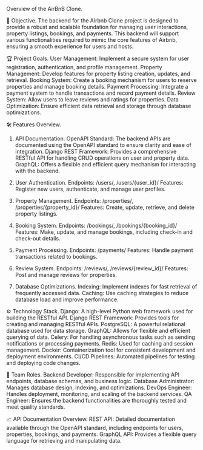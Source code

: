 Overview of the AirBnB Clone.

🚀 Objective.
The backend for the Airbnb Clone project is designed to provide a robust and scalable foundation for managing user interactions, property listings, bookings, and payments. This backend will support various functionalities required to mimic the core features of Airbnb, ensuring a smooth experience for users and hosts.

🏆 Project Goals.
User Management: Implement a secure system for user registration, authentication, and profile management.
Property Management: Develop features for property listing creation, updates, and retrieval.
Booking System: Create a booking mechanism for users to reserve properties and manage booking details.
Payment Processing: Integrate a payment system to handle transactions and record payment details.
Review System: Allow users to leave reviews and ratings for properties.
Data Optimization: Ensure efficient data retrieval and storage through database optimizations.

🛠️ Features Overview.
1. API Documentation.
OpenAPI Standard: The backend APIs are documented using the OpenAPI standard to ensure clarity and ease of integration.
Django REST Framework: Provides a comprehensive RESTful API for handling CRUD operations on user and property data.
GraphQL: Offers a flexible and efficient query mechanism for interacting with the backend.

2. User Authentication.
Endpoints: /users/, /users/{user_id}/
Features: Register new users, authenticate, and manage user profiles.

3. Property Management.
Endpoints: /properties/, /properties/{property_id}/
Features: Create, update, retrieve, and delete property listings.

4. Booking System.
Endpoints: /bookings/, /bookings/{booking_id}/
Features: Make, update, and manage bookings, including check-in and check-out details.

5. Payment Processing.
Endpoints: /payments/
Features: Handle payment transactions related to bookings.

6. Review System.
Endpoints: /reviews/, /reviews/{review_id}/
Features: Post and manage reviews for properties.

7. Database Optimizations.
Indexing: Implement indexes for fast retrieval of frequently accessed data.
Caching: Use caching strategies to reduce database load and improve performance.

⚙️ Technology Stack.
Django: A high-level Python web framework used for building the RESTful API.
Django REST Framework: Provides tools for creating and managing RESTful APIs.
PostgreSQL: A powerful relational database used for data storage.
GraphQL: Allows for flexible and efficient querying of data.
Celery: For handling asynchronous tasks such as sending notifications or processing payments.
Redis: Used for caching and session management.
Docker: Containerization tool for consistent development and deployment environments.
CI/CD Pipelines: Automated pipelines for testing and deploying code changes.

👥 Team Roles.
Backend Developer: Responsible for implementing API endpoints, database schemas, and business logic.
Database Administrator: Manages database design, indexing, and optimizations.
DevOps Engineer: Handles deployment, monitoring, and scaling of the backend services.
QA Engineer: Ensures the backend functionalities are thoroughly tested and meet quality standards.

📈 API Documentation Overview.
REST API: Detailed documentation available through the OpenAPI standard, including endpoints for users, properties, bookings, and payments.
GraphQL API: Provides a flexible query language for retrieving and manipulating data.